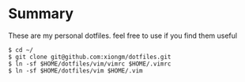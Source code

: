 Summary
===========

These are my personal dotfiles. feel free to use if you find them useful

```console
$ cd ~/
$ git clone git@github.com:xiongm/dotfiles.git
$ ln -sf $HOME/dotfiles/vim/vimrc $HOME/.vimrc
$ ln -sf $HOME/dotfiles/vim $HOME/.vim
```

